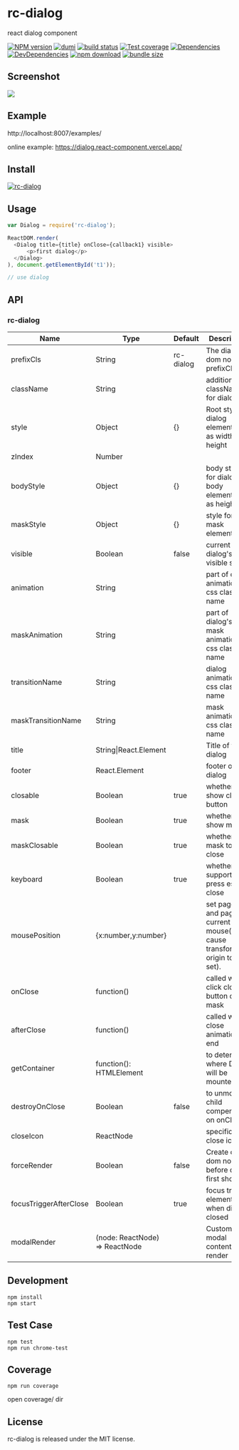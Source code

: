 # rc-dialog

react dialog component

[![NPM version][npm-image]][npm-url] [![dumi](https://img.shields.io/badge/docs%20by-dumi-blue?style=flat-square)](https://github.com/umijs/dumi) [![build status][github-actions-image]][github-actions-url] [![Test coverage][coveralls-image]][coveralls-url] [![Dependencies][david-image]][david-url] [![DevDependencies][david-dev-image]][david-dev-url] [![npm download][download-image]][download-url] [![bundle size][bundlephobia-image]][bundlephobia-url]

[npm-image]: http://img.shields.io/npm/v/rc-dialog.svg?style=flat-square
[npm-url]: http://npmjs.org/package/rc-dialog
[github-actions-image]: https://github.com/react-component/dialog/workflows/CI/badge.svg
[github-actions-url]: https://github.com/react-component/dialog/actions
[circleci-image]: https://img.shields.io/circleci/react-component/dialog/master?style=flat-square
[circleci-url]: https://circleci.com/gh/react-component/dialog
[coveralls-image]: https://img.shields.io/coveralls/react-component/dialog.svg?style=flat-square
[coveralls-url]: https://coveralls.io/r/react-component/dialog?branch=master
[david-url]: https://david-dm.org/react-component/dialog
[david-image]: https://david-dm.org/react-component/dialog/status.svg?style=flat-square
[david-dev-url]: https://david-dm.org/react-component/dialog?type=dev
[david-dev-image]: https://david-dm.org/react-component/dialog/dev-status.svg?style=flat-square
[download-image]: https://img.shields.io/npm/dm/rc-dialog.svg?style=flat-square
[download-url]: https://npmjs.org/package/rc-dialog
[bundlephobia-url]: https://bundlephobia.com/result?p=rc-dialog
[bundlephobia-image]: https://badgen.net/bundlephobia/minzip/rc-dialog

## Screenshot

<img src="http://gtms04.alicdn.com/tps/i4/TB1dp5lHXXXXXbmXpXXyVug.FXX-664-480.png" />

## Example

http://localhost:8007/examples/

online example: https://dialog.react-component.vercel.app/

## Install

[![rc-dialog](https://nodei.co/npm/rc-dialog.png)](https://npmjs.org/package/rc-dialog)

## Usage

```js
var Dialog = require('rc-dialog');

ReactDOM.render(
  <Dialog title={title} onClose={callback1} visible>
      <p>first dialog</p>
  </Dialog>
), document.getElementById('t1'));

// use dialog
```

## API

### rc-dialog

| Name                   | Type                           | Default   | Description                                                                     | Version |
| ---------------------- | ------------------------------ | --------- | ------------------------------------------------------------------------------- | ------- |
| prefixCls              | String                         | rc-dialog | The dialog dom node's prefixCls                                                 |         |
| className              | String                         |           | additional className for dialog                                                 |         |
| style                  | Object                         | {}        | Root style for dialog element.Such as width, height                             |         |
| zIndex                 | Number                         |           |                                                                                 |         |
| bodyStyle              | Object                         | {}        | body style for dialog body element.Such as height                               |         |
| maskStyle              | Object                         | {}        | style for mask element                                                          |         |
| visible                | Boolean                        | false     | current dialog's visible status                                                 |         |
| animation              | String                         |           | part of dialog animation css class name                                         |         |
| maskAnimation          | String                         |           | part of dialog's mask animation css class name                                  |         |
| transitionName         | String                         |           | dialog animation css class name                                                 |         |
| maskTransitionName     | String                         |           | mask animation css class name                                                   |         |
| title                  | String\|React.Element          |           | Title of the dialog                                                             |         |
| footer                 | React.Element                  |           | footer of the dialog                                                            |         |
| closable               | Boolean                        | true      | whether show close button                                                       |         |
| mask                   | Boolean                        | true      | whether show mask                                                               |         |
| maskClosable           | Boolean                        | true      | whether click mask to close                                                     |         |
| keyboard               | Boolean                        | true      | whether support press esc to close                                              |         |
| mousePosition          | {x:number,y:number}            |           | set pageX and pageY of current mouse(it will cause transform origin to be set). |         |
| onClose                | function()                     |           | called when click close button or mask                                          |         |
| afterClose             | function()                     |           | called when close animation end                                                 |         |
| getContainer           | function(): HTMLElement        |           | to determine where Dialog will be mounted                                       |         |
| destroyOnClose         | Boolean                        | false     | to unmount child compenents on onClose                                          |         |
| closeIcon              | ReactNode                      |           | specific the close icon.                                                        |         |
| forceRender            | Boolean                        | false     | Create dialog dom node before dialog first show                                 |         |
| focusTriggerAfterClose | Boolean                        | true      | focus trigger element when dialog closed                                        |         |
| modalRender            | (node: ReactNode) => ReactNode |           | Custom modal content render                                                     | 8.3.0   |

## Development

```
npm install
npm start
```



## Test Case

```
npm test
npm run chrome-test
```

## Coverage

```
npm run coverage
```

open coverage/ dir


## License

rc-dialog is released under the MIT license.
